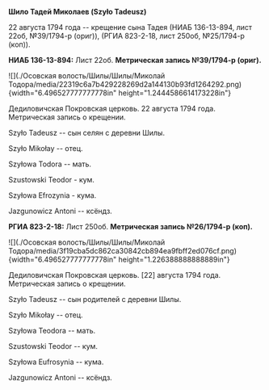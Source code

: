 **Шило Тадей Миколаев (Szyło Tadeusz)**

22 августа 1794 года -- крещение сына Тадея (НИАБ 136-13-894, лист 22об,
№39/1794-р (ориг)), (РГИА 823-2-18, лист 250об, №25/1794-р (коп)).

**НИАБ 136-13-894:** Лист 22об. **Метрическая запись №39/1794-р
(ориг).**

![](./Осовская волость/Шилы/Шилы/Миколай Тодора/media/22319c6a7b429228269d2a144130b93fd1264292.png){width="6.496527777777778in"
height="1.2444586614173228in"}

Дедиловичская Покровская церковь. 22 августа 1794 года. Метрическая
запись о крещении.

Szyło Tadeusz -- сын селян с деревни Шилы.

Szyło Mikołay -- отец.

Szyłowa Todora -- мать.

Szustowski Teodor - кум.

Szyłowa Efrozynia - кума.

Jazgunowicz Antoni -- ксёндз.

**РГИА 823-2-18:** Лист 250об. **Метрическая запись №26/1794-р (коп).**

![](./Осовская волость/Шилы/Шилы/Миколай Тодора/media/3f19cba5dc862ca30842cb894ea9fbff2ed076cf.png){width="6.496527777777778in"
height="1.226388888888889in"}

Дедиловичская Покровская церковь. \[22\] августа 1794 года. Метрическая
запись о крещении.

Szyło Tadeusz -- сын родителей с деревни Шилы.

Szyło Mikołay -- отец.

Szyłowa Teodora -- мать.

Szustowski Teodor -- кум.

Szyłowa Eufrosynia -- кума.

Jazgunowicz Antoni -- ксёндз.
